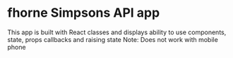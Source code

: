# fhorne Simpsons API app

This app is built with React classes and displays ability to use components, state, props callbacks and raising state
Note: Does not work with mobile phone

<!-- [View here](https://fhorne-simpsons-app.netlify.app) -->
